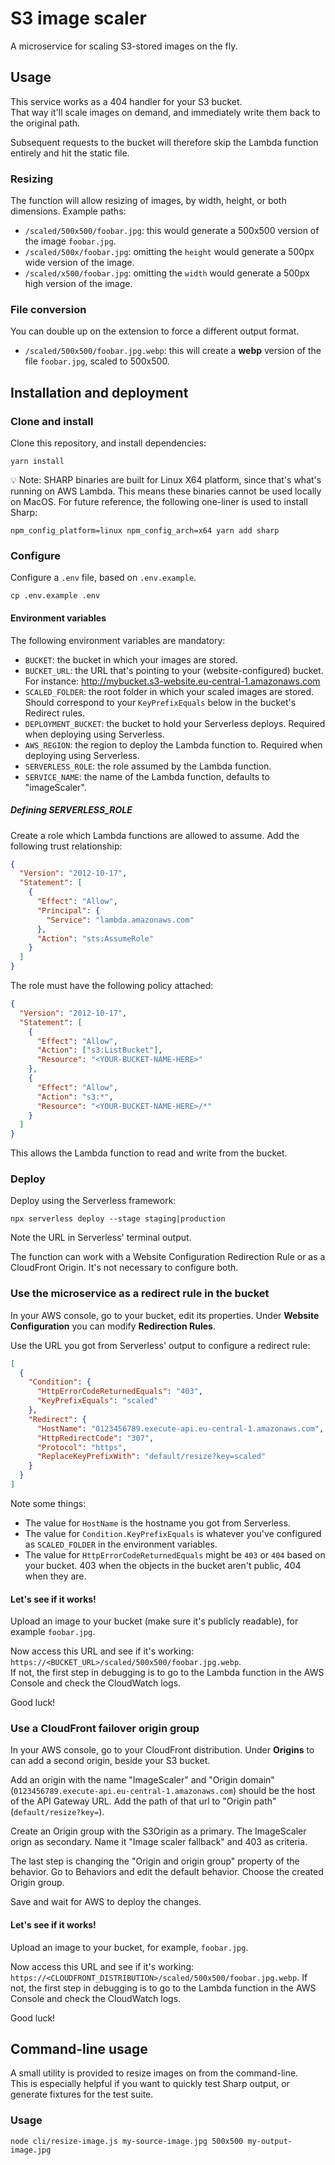 # S3 image scaler

A microservice for scaling S3-stored images on the fly.

## Usage

This service works as a 404 handler for your S3 bucket.  
That way it'll scale images on demand, and immediately write them back to the original path.

Subsequent requests to the bucket will therefore skip the Lambda function entirely and hit the static file.

### Resizing

The function will allow resizing of images, by width, height, or both dimensions. Example paths:

- `/scaled/500x500/foobar.jpg`: this would generate a 500x500 version of the image `foobar.jpg`.
- `/scaled/500x/foobar.jpg`: omitting the `height` would generate a 500px wide version of the image.
- `/scaled/x500/foobar.jpg`: omitting the `width` would generate a 500px high version of the image.

### File conversion

You can double up on the extension to force a different output format.

- `/scaled/500x500/foobar.jpg.webp`: this will create a **webp** version of the file `foobar.jpg`, scaled to 500x500.

## Installation and deployment

### Clone and install

Clone this repository, and install dependencies:

```
yarn install
```

💡 Note: SHARP binaries are built for Linux X64 platform, since that's what's running on AWS Lambda. This means these binaries cannot be used locally on MacOS.
For future reference, the following one-liner is used to install Sharp:

```
npm_config_platform=linux npm_config_arch=x64 yarn add sharp
```

### Configure

Configure a `.env` file, based on `.env.example`.

```
cp .env.example .env
```

#### Environment variables

The following environment variables are mandatory:

- `BUCKET`: the bucket in which your images are stored.
- `BUCKET_URL`: the URL that's pointing to your (website-configured) bucket. For instance: http://mybucket.s3-website.eu-central-1.amazonaws.com
- `SCALED_FOLDER`: the root folder in which your scaled images are stored. Should correspond to your `KeyPrefixEquals` below in the bucket's Redirect rules.
- `DEPLOYMENT_BUCKET`: the bucket to hold your Serverless deploys. Required when deploying using Serverless.
- `AWS_REGION`: the region to deploy the Lambda function to. Required when deploying using Serverless.
- `SERVERLESS_ROLE`: the role assumed by the Lambda function.
- `SERVICE_NAME`: the name of the Lambda function, defaults to "imageScaler".

##### Defining SERVERLESS_ROLE

Create a role which Lambda functions are allowed to assume. Add the following trust relationship:

```json
{
  "Version": "2012-10-17",
  "Statement": [
    {
      "Effect": "Allow",
      "Principal": {
        "Service": "lambda.amazonaws.com"
      },
      "Action": "sts:AssumeRole"
    }
  ]
}
```

The role must have the following policy attached:

```json
{
  "Version": "2012-10-17",
  "Statement": [
    {
      "Effect": "Allow",
      "Action": ["s3:ListBucket"],
      "Resource": "<YOUR-BUCKET-NAME-HERE>"
    },
    {
      "Effect": "Allow",
      "Action": "s3:*",
      "Resource": "<YOUR-BUCKET-NAME-HERE>/*"
    }
  ]
}
```

This allows the Lambda function to read and write from the bucket.

### Deploy

Deploy using the Serverless framework:

```
npx serverless deploy --stage staging|production
```

Note the URL in Serverless' terminal output.

The function can work with a Website Configuration Redirection Rule or as a CloudFront Origin. It's not necessary to configure both.

### Use the microservice as a redirect rule in the bucket

In your AWS console, go to your bucket, edit its properties.
Under **Website Configuration** you can modify **Redirection Rules**.

Use the URL you got from Serverless' output to configure a redirect rule:

```json
[
  {
    "Condition": {
      "HttpErrorCodeReturnedEquals": "403",
      "KeyPrefixEquals": "scaled"
    },
    "Redirect": {
      "HostName": "0123456789.execute-api.eu-central-1.amazonaws.com",
      "HttpRedirectCode": "307",
      "Protocol": "https",
      "ReplaceKeyPrefixWith": "default/resize?key=scaled"
    }
  }
]
```

Note some things:

- The value for `HostName` is the hostname you got from Serverless.
- The value for `Condition.KeyPrefixEquals` is whatever you've configured as `SCALED_FOLDER` in the environment variables.
- The value for `HttpErrorCodeReturnedEquals` might be `403` or `404` based on your bucket. 403 when the objects in the bucket aren't public, 404 when they are.

#### Let's see if it works!

Upload an image to your bucket (make sure it's publicly readable), for example `foobar.jpg`.

Now access this URL and see if it's working: `https://<BUCKET_URL>/scaled/500x500/foobar.jpg.webp`.  
If not, the first step in debugging is to go to the Lambda function in the AWS Console and check the CloudWatch logs.

Good luck!

### Use a CloudFront failover origin group

In your AWS console, go to your CloudFront distribution. Under <strong>Origins</strong> to can add a second origin, beside your S3 bucket.

Add an origin with the name "ImageScaler" and "Origin domain" (`0123456789.execute-api.eu-central-1.amazonaws.com`) should be the host of the API Gateway URL. Add the path of that url to "Origin path" (`default/resize?key=`).

Create an Origin group with the S3Origin as a primary. The ImageScaler orign as secondary. Name it "Image scaler fallback" and 403 as criteria.

The last step is changing the "Origin and origin group" property of the behavior. Go to Behaviors and edit the default behavior. Choose the created Origin group.

Save and wait for AWS to deploy the changes.

#### Let's see if it works!

Upload an image to your bucket, for example, `foobar.jpg`.

Now access this URL and see if it's working: `https://<CLOUDFRONT_DISTRIBUTION>/scaled/500x500/foobar.jpg.webp`. If not, the first step in debugging is to go to the Lambda function in the AWS Console and check the CloudWatch logs.

Good luck!

## Command-line usage

A small utility is provided to resize images on from the command-line.  
This is especially helpful if you want to quickly test Sharp output, or generate fixtures for the test suite.

### Usage

```
node cli/resize-image.js my-source-image.jpg 500x500 my-output-image.jpg
```
